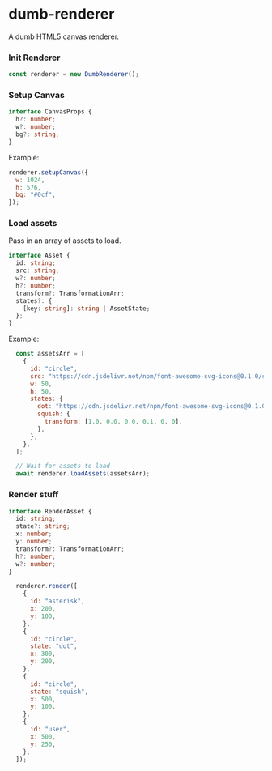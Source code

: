 # dumb-renderer
A dumb HTML5 canvas renderer.

### Init Renderer

```js
const renderer = new DumbRenderer();
```

### Setup Canvas

```ts
interface CanvasProps {
  h?: number;
  w?: number;
  bg?: string;
}
```

Example:
```js
renderer.setupCanvas({
  w: 1024,
  h: 576,
  bg: "#0cf",
});
```

### Load assets

Pass in an array of assets to load.

```ts
interface Asset {
  id: string;
  src: string;
  w?: number;
  h?: number;
  transform?: TransformationArr;
  states?: {
    [key: string]: string | AssetState;
  };
}
```

Example:
```js
  const assetsArr = [
    {
      id: "circle",
      src: "https://cdn.jsdelivr.net/npm/font-awesome-svg-icons@0.1.0/svg/circle-o.svg",
      w: 50,
      h: 50,
      states: {
        dot: "https://cdn.jsdelivr.net/npm/font-awesome-svg-icons@0.1.0/svg/dot-circle-o.svg",
        squish: {
          transform: [1.0, 0.0, 0.0, 0.1, 0, 0],
        },
      },
    },
  ];

  // Wait for assets to load
  await renderer.loadAssets(assetsArr);
```

### Render stuff

```ts
interface RenderAsset {
  id: string;
  state?: string;
  x: number;
  y: number;
  transform?: TransformationArr;
  h?: number;
  w?: number;
}
```

```js
  renderer.render([
    {
      id: "asterisk",
      x: 200,
      y: 100,
    },
    {
      id: "circle",
      state: "dot",
      x: 300,
      y: 200,
    },
    {
      id: "circle",
      state: "squish",
      x: 500,
      y: 100,
    },
    {
      id: "user",
      x: 500,
      y: 250,
    },
  ]);
```
